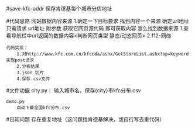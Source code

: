 #save-kfc-addr
保存肯德基每个城市分店地址<br>

#代码思路
    网站数据内容来源
    1.确定一下目标要求
        找到内容一个来源 确定url地址 
        只需请求 url地址 附参数 获取它网页源代码 即可获取内容
        怎么找到数据来源
            1.查看导航栏中url返回的数据内容<判断网页类型 静态/动态网页>
            2.f12-网络

    代码实现：
        1.对http://www.kfc.com.cn/kfccda/ashx/GetStoreList.ashx?op=keyword实现post请求
        2.分析结果
        3.json 切片
        4.保存.csv文件

#文件功能
    city.py：
        输入城市名，保存{city}市kfc分布.csv

    demo.py
        自动下载全国kfc分布.csv

#已知问题
    存在重复地址（这问题找肯德基解决，或自行写去重代码）
